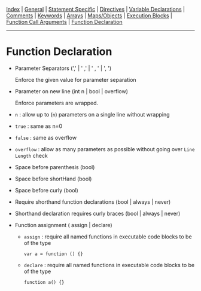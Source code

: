 [Index](index) |
[General](general) |
[Statement Specific](statement) |
[Directives](directive) |
[Variable Declarations](variable) |
[Comments](comment) |
[Keywords](keyword) |
[Arrays](array) |
[Maps/Objects](map) |
[Execution Blocks](block) |
[Function Call Arguments](call) |
[Function Declaration](function)

---
# Function Declaration
- Parameter Separators (',' | ' ,' | ' , ' | ', ')

   Enforce the given value for parameter separation

- Parameter on new line (int n | bool | overflow)

   Enforce parameters are wrapped. 
 - `n` : allow up to (`n`) parameters on a single line without wrapping

 - `true` : same as n=0

 - `false` : same as overflow

 - `overflow` : allow as many parameters as possible without going over `Line Length` check

- Space before parenthesis (bool)

- Space before shortHand (bool)

- Space before curly (bool)

- Require shorthand function declarations (bool | always | never)

- Shorthand declaration requires curly braces (bool | always | never)

- Function assignment ( assign | declare)
  - `assign` : require all named functions in executable code blocks to be of the type

     ```var a = function () {}```

  - `declare` : require all named functions in executable code blocks to be of the type

     ```function a() {}```

